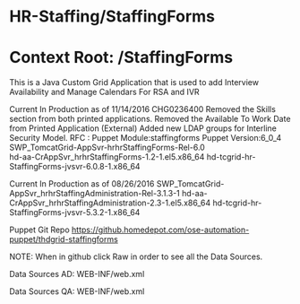 # HR-Staffing/StaffingForms

# Context Root: /StaffingForms

This is a Java Custom Grid Application that is used to add Interview Availability and Manage Calendars For RSA and IVR

Current In Production as of 11/14/2016 CHG0236400
	Removed the Skills section from both printed applications.
	Removed the Available To Work Date from Printed Application (External)
	Added new LDAP groups for Interline Security Model.
	RFC : Puppet Module:staffingforms Puppet Version:6_0_4		
	SWP_TomcatGrid-AppSvr-hrhrStaffingForms-Rel-6.0  
		hd-aa-CrAppSvr_hrhrStaffingForms-1.2-1.el5.x86_64 
		hd-tcgrid-hr-StaffingForms-jvsvr-6.0.8-1.x86_64
		
Current In Production as of 08/26/2016
	SWP_TomcatGrid-AppSvr_hrhrStaffingAdministration-Rel-3.1.3-1 
		hd-aa-CrAppSvr_hrhrStaffingAdministration-2.3-1.el5.x86_64 
		hd-tcgrid-hr-StaffingForms-jvsvr-5.3.2-1.x86_64

Puppet Git Repo https://github.homedepot.com/ose-automation-puppet/thdgrid-staffingforms

NOTE: When in github click Raw in order to see all the Data Sources.

Data Sources AD:
<Context allowLinking="true" crossContext="true">
  <WatchedResource>WEB-INF/web.xml</WatchedResource>
  <Resource type="javax.sql.DataSource" name="jdbc/Sessions" auth="Container" driverClassName="oracle.jdbc.driver.OracleDriver" url="jdbc:oracle:thin:@//cplinph1.homedepot.com:1521/DAD053TA" username="TAUSR02" password="javabatch_ad4u" maxActive="10" maxIdle="30" maxWait="10000" logAbandoned="true" removeAbandoned="true" removeAbandonedTimeout="60"/>
  <Resource type="javax.sql.DataSource" name="jdbc/TA.AA.DAO-ADMIN.001" auth="Container" driverClassName="com.ibm.db2.jcc.DB2Driver" url="jdbc:db2://IBDYNPX0.SYSPLEX.HOMEDEPOT.COM:5122/NP1" username="ad3tb01" password="k3isopx" maxActive="10" maxIdle="30" maxWait="10000" logAbandoned="true" removeAbandoned="true" removeAbandonedTimeout="60"/>
  <Resource type="javax.sql.DataSource" name="jdbc/DB2Z.PR1.005" auth="Container" driverClassName="com.ibm.db2.jcc.DB2Driver" url="jdbc:db2://IBDYNPX0.SYSPLEX.HOMEDEPOT.COM:5122/NP1" username="adehr01" password="ze2sxz1" maxActive="10" maxIdle="30" maxWait="10000" logAbandoned="true" removeAbandoned="true" removeAbandonedTimeout="60"/>
  <Resource type="javax.sql.DataSource" name="jdbc/MM.RD.VNDR-MNT.001" auth="Container" driverClassName="com.ibm.db2.jcc.DB2Driver" url="jdbc:db2://IBDYNPX0.SYSPLEX.HOMEDEPOT.COM:5122/NP1" username="adwmm01" password="ip2ls1a" maxActive="10" maxIdle="30" maxWait="10000" logAbandoned="true" removeAbandoned="true" removeAbandonedTimeout="1000"/>
  <Resource type="javax.sql.DataSource" name="jdbc/WorkforceEmploymentQualifications.2" auth="Container" driverClassName="com.ibm.db2.jcc.DB2Driver" url="jdbc:db2://ibdynpx0.sysplex.homedepot.com:5122/NP1" username="ad2lm01" password="dk2ldkv" maxActive="18" maxIdle="30" maxWait="10000" logAbandoned="true" removeAbandoned="true" removeAbandonedTimeout="60"/>
  <Resource type="javax.sql.DataSource" name="jdbc/DB2Z.PR1.032" auth="Container" driverClassName="com.ibm.db2.jcc.DB2Driver" url="jdbc:db2://ibdynpx0.sysplex.homedepot.com:5122/NP1" username="adehr01" password="ze2sxz1" maxActive="10" maxIdle="30" maxWait="10000" logAbandoned="true" removeAbandoned="true" removeAbandonedTimeout="60"/>
  <Resource type="javax.sql.DataSource" name="jdbc/HR.HR.SELF-SVC-FUNC.001" auth="Container" driverClassName="com.ibm.db2.jcc.DB2Driver" url="jdbc:db2://ibdynpx0.sysplex.homedepot.com:5122/NP1" username="adchr01" password="csw2scxa" maxActive="10" maxIdle="30" maxWait="10000" logAbandoned="true" removeAbandoned="true" removeAbandonedTimeout="60"/>
  <Resource type="javax.sql.DataSource" name="jdbc/TA.AA.GRID-APPL-PLC-ADMIN.001" auth="Container" driverClassName="com.ibm.db2.jcc.DB2Driver" url="jdbc:db2://ibdynpx0.sysplex.homedepot.com:5122/NP1" username="ST2TB01" password="DtlNpr7Bj8w=" maxActive="10" maxIdle="3" maxWait="30000" logAbandoned="true" removeAbandoned="true" removeAbandonedTimeout="60"/>
</Context>

Data Sources QA:
<Context antiJARLocking="false" antiResourceLocking="false">
  <WatchedResource>WEB-INF/web.xml</WatchedResource>
  <Resource type="javax.sql.DataSource" name="jdbc/Sessions" auth="Container" driverClassName="com.ibm.db2.jcc.DB2Driver" url="jdbc:db2://ibdynpx0.sysplex.homedepot.com:5122/NP1" username="adsta01" password="jxi3728p" maxActive="10" maxIdle="30" maxWait="10000" logAbandoned="true" removeAbandoned="true" removeAbandonedTimeout="60"/>
  <Resource type="javax.sql.DataSource" name="jdbc/TA.AA.DAO-ADMIN.001" auth="Container" driverClassName="com.ibm.db2.jcc.DB2Driver" url="jdbc:db2://IBDYNPX0.SYSPLEX.HOMEDEPOT.COM:5122/NP1" username="ad3tb01" password="k3isopx" maxActive="10" maxIdle="30" maxWait="10000" logAbandoned="true" removeAbandoned="true" removeAbandonedTimeout="60"/>
  <Resource type="javax.sql.DataSource" name="jdbc/DB2Z.PR1.005" auth="Container" driverClassName="com.ibm.db2.jcc.DB2Driver" url="jdbc:db2://IBDYNPX0.SYSPLEX.HOMEDEPOT.COM:5122/NP1" username="QAEHR01" password="wqve3dx" maxActive="10" maxIdle="30" maxWait="10000" logAbandoned="true" removeAbandoned="true" removeAbandonedTimeout="60"/>
  <Resource type="javax.sql.DataSource" name="jdbc/MM.RD.VNDR-MNT.001" auth="Container" driverClassName="com.ibm.db2.jcc.DB2Driver" url="jdbc:db2://IBDYNPX0.SYSPLEX.HOMEDEPOT.COM:5122/NP1" username="qawmm01" password="i4dg5wg " maxActive="10" maxIdle="30" maxWait="10000" logAbandoned="true" removeAbandoned="true" removeAbandonedTimeout="1000"/>
  <Resource type="javax.sql.DataSource" name="jdbc/WorkforceEmploymentQualifications.2" auth="Container" driverClassName="com.ibm.db2.jcc.DB2Driver" url="jdbc:db2://ibdynpx0.sysplex.homedepot.com:5122/NP1" username="QAEHR01" password="wqve3dx" maxActive="18" maxIdle="30" maxWait="10000" logAbandoned="true" removeAbandoned="true" removeAbandonedTimeout="60"/>
  <Resource type="javax.sql.DataSource" name="jdbc/DB2Z.PR1.032" auth="Container" driverClassName="com.ibm.db2.jcc.DB2Driver" url="jdbc:db2://ibdynpx0.sysplex.homedepot.com:5122/NP1" username="qaehr01" password="wqve3dx" maxActive="10" maxIdle="30" maxWait="10000" logAbandoned="true" removeAbandoned="true" removeAbandonedTimeout="60"/>
  <Resource type="javax.sql.DataSource" name="jdbc/DB2Z.PR1.001" auth="Container" driverClassName="com.ibm.db2.jcc.DB2Driver" url="jdbc:db2://ibdynpx0.sysplex.homedepot.com:5122/NP1" username="qaehr01" password="wqve3dx" maxActive="10" maxIdle="30" maxWait="10000" logAbandoned="true" removeAbandoned="true" removeAbandonedTimeout="60"/>
  <Resource type="javax.sql.DataSource" name="jdbc/DB2Z.PR1.007" auth="Container" driverClassName="com.ibm.db2.jcc.DB2Driver" url="jdbc:db2://ibdynpx0.sysplex.homedepot.com:5122/NP1" username="qaehr01" password="wqve3dx" maxActive="10" maxIdle="30" maxWait="10000" logAbandoned="true" removeAbandoned="true" removeAbandonedTimeout="60"/>
  <Resource type="javax.sql.DataSource" name="jdbc/WorkforceSuccessionPlanning.1" auth="Container" driverClassName="com.ibm.db2.jcc.DB2Driver" url="jdbc:db2://ibdynpx0.sysplex.homedepot.com:5122/NP1" username="QA4HR01" password="p3n6c51t" maxActive="10" maxIdle="30" maxWait="10000" logAbandoned="true" removeAbandoned="true" removeAbandonedTimeout="60"/> 
</Context>
 
